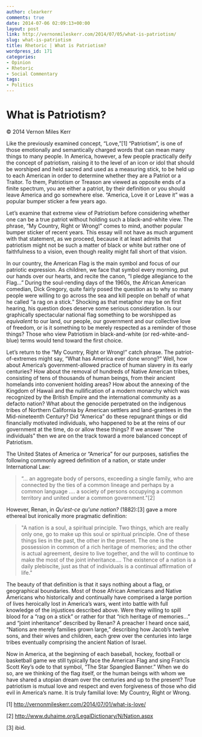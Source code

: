 ```yaml
---
author: clearkerr
comments: true
date: 2014-07-06 02:09:13+00:00
layout: post
link: http://vernonmileskerr.com/2014/07/05/what-is-patriotism/
slug: what-is-patriotism
title: Rhetoric | What is Patriotism?
wordpress_id: 171
categories:
- Opinion
- Rhetoric
- Social Commentary
tags:
- Politics
---
```


# What is Patriotism?


© 2014 Vernon Miles Kerr

Like the previously examined concept, “Love,”[1] “Patriotism”, is one of those emotionally and semantically charged words that can mean many things to many people. In America, however, a few people practically deify the concept of patriotism, raising it to the level of an icon or idol that should be worshiped and held sacred and used as a measuring stick, to be held up to each American in order to determine whether they are a Patriot or a Traitor. To them, Patriotism or Treason are viewed as opposite ends of a finite spectrum, you are either a patriot, by their definition or you should leave America and go somewhere else. “America, Love it or Leave it” was a popular bumper sticker a few years ago.

Let’s examine that extreme view of Patriotism before considering whether one can be a true patriot without holding such a black-and-white view. The phrase, “My Country, Right or Wrong!” comes to mind, another popular bumper sticker of recent years. This essay will not have as much argument with that statement, as we proceed, because it at least admits that patriotism might not be such a matter of black or white but rather one of faithfulness to a vision, even though reality might fall short of that vision.

In our country, the American Flag is the main symbol and focus of our patriotic expression. As children, we face that symbol every morning, put our hands over our hearts, and recite the canon, “I pledge allegiance to the Flag…” During the soul-rending days of the 1960s, the African American comedian, Dick Gregory, quite fairly posed the question as to why so many people were willing to go across the sea and kill people on behalf of what he called “a rag on a stick.” Shocking as that metaphor may be on first hearing, his question does deserve some serious consideration. Is our graphically spectacular national flag something to be worshipped as _equivalent_ to our land, our people, our government and our collective love of freedom, or is it something to be merely respected as a reminder of those things? Those who view Patriotism in black-and-white (or red-white-and-blue) terms would tend toward the first choice.

Let’s return to the “My Country, Right or Wrong!” catch phrase. The patriot-of-extremes might say, “What has America ever done wrong?” Well, how about America’s government-allowed practice of human slavery in its early centuries? How about the removal of hundreds of Native American tribes, consisting of tens of thousands of human beings, from their ancient homelands into convenient holding areas? How about the annexing of the Kingdom of Hawaii and the nullification of a modern monarchy which was recognized by the British Empire and the international community as a defacto nation? What about the genocide perpetrated on the indigenous tribes of Northern California by American settlers and land-grantees in the Mid-nineteenth Century? Did “America” do these repugnant things or did financially motivated individuals, who happened to be at the reins of our government at the time, do or allow these things? If we answer “the individuals” then we are on the track toward a more balanced concept of Patriotism.

The United States of America or “America” for our purposes, satisfies the following commonly agreed definition of a nation, or state under International Law:


<blockquote>“... an aggregate body of persons, exceeding a single family, who are connected by the ties of a common lineage and perhaps by a common language .... a society of persons occupying a common territory and united under a common government."[2]</blockquote>


However, Renan, in _Qu'est-ce qu'une nation?_ (1882):[3] gave a more ethereal but ironically more pragmatic definition:


<blockquote>"A nation is a soul, a spiritual principle. Two things, which are really only one, go to make up this soul or spiritual principle. One of these things lies in the past, the other in the present. The one is the possession in common of a rich heritage of memories; and the other is actual agreement, desire to live together, and the will to continue to make the most of the joint inheritance.... The existence of a nation is a daily plebiscite, just as that of individuals is a continual affirmation of life."</blockquote>


The beauty of that definition is that it says nothing about a flag, or geographical boundaries. Most of those African Americans and Native Americans who historically and continually have comprised a large portion of lives heroically lost in America’s wars, went into battle with full knowledge of the injustices described above. Were they willing to spill blood for a “rag on a stick” or rather for that “rich heritage of memories…” and “joint inheritance” described by Renan? A preacher I heard once said, “Nations are merely families grown large,” describing how Jacob’s twelve sons, and their wives and children, each grew over the centuries into large tribes eventually comprising the ancient Nation of Israel.

Now in America, at the beginning of each baseball, hockey, football or basketball game we still typically face the American Flag and sing Francis Scott Key’s ode to that symbol, “The Star Spangled Banner.” When we do so, are we thinking of the flag itself, or the human beings with whom we have shared a utopian dream over the centuries and up to the present? True patriotism is mutual love and respect and even forgiveness of those who did evil in America’s name. It is truly familial love: My Country, Right or Wrong.

[1] http://vernonmileskerr.com/2014/07/01/what-is-love/

[2] http://www.duhaime.org/LegalDictionary/N/Nation.aspx

[3] ibid.
